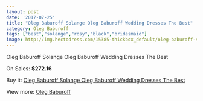 ```yaml
---
layout: post
date: '2017-07-25'
title: "Oleg Baburoff Solange Oleg Baburoff Wedding Dresses The Best"
category: Oleg Baburoff
tags: ["best","solange","rosy","black","bridesmaid"]
image: http://img.hectodress.com/15385-thickbox_default/oleg-baburoff-solange-oleg-baburoff-wedding-dresses-the-best.jpg
---
```

Oleg Baburoff Solange Oleg Baburoff Wedding Dresses The Best

On Sales: **$272.16**
<a href="https://www.hectodress.com/oleg-baburoff/7510-oleg-baburoff-solange-oleg-baburoff-wedding-dresses-the-best.html"><amp-img layout="responsive" width="600" height="600" src="//img.hectodress.com/15385-thickbox_default/oleg-baburoff-solange-oleg-baburoff-wedding-dresses-the-best.jpg" alt="Oleg Baburoff Solange Oleg Baburoff Wedding Dresses The Best 0" /></a>

Buy it: [Oleg Baburoff Solange Oleg Baburoff Wedding Dresses The Best](https://www.hectodress.com/oleg-baburoff/7510-oleg-baburoff-solange-oleg-baburoff-wedding-dresses-the-best.html "Oleg Baburoff Solange Oleg Baburoff Wedding Dresses The Best")

View more: [Oleg Baburoff](https://www.hectodress.com/130-oleg-baburoff "Oleg Baburoff")